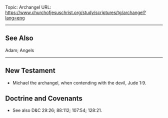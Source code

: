 Topic: Archangel
URL: https://www.churchofjesuschrist.org/study/scriptures/tg/archangel?lang=eng

---

## See Also

Adam; Angels

---

## New Testament

- Michael the archangel, when contending with the devil, Jude 1:9.

## Doctrine and Covenants

- See also D&C 29:26; 88:112; 107:54; 128:21.

